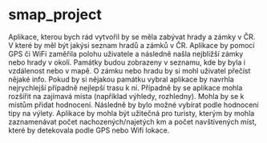 # smap_project
Aplikace, kterou bych rád vytvořil by se měla zabývat hrady a zámky v ČR. V které by měl být jakýsi seznam hradů a zámků v ČR. Aplikace by pomocí GPS či WiFi zaměřila polohu uživatele a následně našla nejbližší zámky nebo hrady v okolí. Památky budou zobrazeny v seznamu, kde by byla i vzdálenost nebo v mapě. O zámku nebo hradu by si mohl uživatel přečíst nějaké info. Pokud by si nějakou památku vybral aplikace by navrhla nejrychlejší případně nejlepší trasu k ní. Případně by se aplikace mohla rozšířit na zajímavá místa (například výhledy, rozhledny). Mohla by se k místům přidat hodnocení. Následně by bylo možné vybírat podle hodnocení tipy na výlety. Aplikace by mohla být užitečná pro turisty, kterým by mohla zaznamenávat počet nachozených/najetých km a počet navštívených míst, které by detekovala podle GPS nebo Wifi lokace. 
